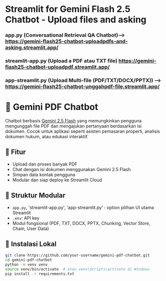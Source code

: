 # Streamlit for Gemini Flash 2.5 Chatbot - Upload files and asking

  ### app.py (Conversational Retrieval QA Chatbot)--> https://gemini-flash25-chatbot-uploadpdfs-and-asking.streamlit.app/

  ### streamlit-app.py (Upload a PDF atau TXT file) https://gemini-flash25-chatbot-uploadpdf.streamlit.app/

  ### app-streamlit.py (Upload Multi-file (PDF/TXT/DOCX/PPTX)) --> https://gemini-flash25-chatbot-unggahpdf-file.streamlit.app/

# 💬 Gemini PDF Chatbot

Chatbot berbasis [Gemini 2.5 Flash](https://makersuite.google.com/) yang memungkinkan pengguna mengunggah file PDF dan mengajukan pertanyaan berdasarkan isi dokumen. Cocok untuk aplikasi seperti asisten pemasaran properti, analisis dokumen hukum, atau edukasi interaktif.

## 🚀 Fitur
- Upload dan proses banyak PDF
- Chat dengan isi dokumen menggunakan Gemini 2.5 Flash
- Simpan data kontak pengguna
- Modular dan siap deploy ke Streamlit Cloud 

## 🧱 Struktur Modular
- `app.py`, 'streamlit-app.py', 'app-streamlit.py' : option pilihan UI utama Streamlit
- `.env`: API key
-  Modul fungsional (PDF, TXT, DOCX, PPTX, Chunking, Vector Store, Chain, User Data)

## 🔧 Instalasi Lokal

```bash
git clone https://github.com/your-username/gemini-pdf-chatbot.git
cd gemini-pdf-chatbot
python -m venv venv
source venv/bin/activate  # atau venv\Scripts\activate di Windows
pip install -r requirements.txt
